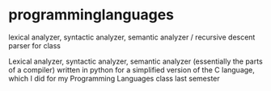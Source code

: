 # programminglanguages
lexical analyzer, syntactic analyzer, semantic analyzer / recursive descent parser for class

Lexical analyzer, syntactic analyzer, semantic analyzer
 (essentially the parts of a compiler)
 written in python for a simplified version of the C language,
 which I did for my Programming Languages class last semester

